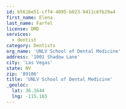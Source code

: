 ```yaml
---
id: b5616e51-cff4-4095-b023-9411c6fb29a4
first_name: Elena
last_name: Farfel
license: DMD
services:
  - dentist
category: Dentists
org_name: 'UNLV School of Dental Medicine'
address: '1001 Shadow Lane'
city: 'Las Vegas'
state: NV
zip: '89106'
title: 'UNLV School of Dental Medicine'
_geoloc:
  lat: 36.1644
  lng: -115.165
---
```

